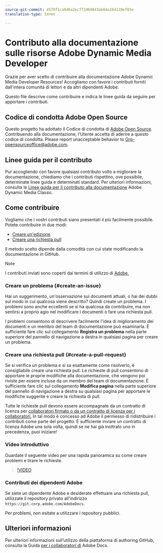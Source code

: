 ```yaml
---
source-git-commit: 4570f1ca946a2ecff1969043ab64a164139ef03e
translation-type: tm+mt

---
```

# Contributo alla documentazione sulle risorse Adobe Dynamic Media Developer

Grazie per aver scelto di contribuire alla documentazione Adobe Dynamic Media Developer Resources! Accogliamo con favore i contributi forniti dall&#39;intera comunità di lettori e da altri dipendenti Adobe.

Questo file descrive come contribuire e indica le linee guida da seguire per apportare i contributi.

## Codice di condotta Adobe Open Source

Questo progetto ha adottato il Codice di condotta di [Adobe Open Source](code-of-conduct.md). Contribuendo alla documentazione, l&#39;Utente accetta di aderire a questo codice di condotta. Please report unacceptable behavior to [Grp-opensourceoffice@adobe.com](mailto:Grp-opensourceoffice@adobe.com).

## Linee guida per il contributo

Pur accogliendo con favore qualsiasi contributo volto a migliorare la documentazione, chiediamo che i contributi rispettino, ove possibile, determinate linee guida e determinati standard. Per ulteriori informazioni, consulta le [Linee guida per il contributo alla documentazione](guidelines.md) Adobe Dynamic Media Classic.

## Come contribuire

Vogliamo che i vostri contributi siano presentati il più facilmente possibile. Potete contribuire in due modi:

* [Creare un&#39;edizione](#create-an-issue)
* [Creare una richiesta pull](#create-a-pull-request)

Il metodo scelto dipende dalla comodità con cui state modificando la documentazione in GitHub.

>[!NOTE]
>
>I contributi inviati sono coperti dai termini di utilizzo di [Adobe.](https://www.adobe.com/legal/terms.html)

### Creare un problema {#create-an-issue}

Hai un suggerimento, un&#39;osservazione sui documenti attuali, o hai dei dubbi sul modo in cui qualcosa viene descritto? Quindi create un problema. I problemi sono anche eccellenti se si ha qualcosa da contribuire, ma non sentirsi a proprio agio nel modificare i documenti o fare una richiesta pull.

I problemi consentono di descrivere facilmente l&#39;idea di miglioramento dei documenti e un membro del team di documentazione può esaminarla. È sufficiente fare clic sul collegamento **Registra un problema** nella parte superiore del pannello di navigazione a destra in qualsiasi pagina per creare un problema.

### Creare una richiesta pull {#create-a-pull-request}

Se si verifica un problema e si sa esattamente come risolverlo, è consigliabile creare una richiesta pull. Le richieste di pull consentono di apportare le proprie modifiche alla documentazione, che vengono poi riviste per essere incluse da un membro del team di documentazione. È sufficiente fare clic sul collegamento **Modifica pagina** nella parte superiore del pannello di navigazione a destra su qualsiasi pagina per apportare le modifiche suggerite e creare la richiesta di pull.

Tutte le richieste pull devono essere accompagnate da un contratto di licenza per [collaboratori firmato o da un contratto di licenza per i collaboratori.](https://opensource.adobe.com/cla.html)  In tal modo è concesso ad Adobe il permesso di ridistribuire i contributi come parte del progetto. È sufficiente inviare un contratto di licenza Adobe una sola volta, quindi se ne hai già inoltrato uno in precedenza, puoi iniziare!

### Video introduttivo

Guardate il seguente video per una rapida panoramica su come creare problemi e tirare le richieste.

>[!VIDEO](https://video.tv.adobe.com/v/27069)

### Contributi dei dipendenti Adobe

Se siete un dipendente Adobe e desiderate effettuare una richiesta pull, utilizzate il repository privato all&#39;indirizzo `https://git.corp.adobe.com/AdobeDocs`.

Per problemi, non esitate a utilizzare i repository pubblici.

## Ulteriori informazioni

Per ulteriori informazioni sull’utilizzo della piattaforma di authoring GitHub, consulta la Guida [per i collaboratori di](https://docs.adobe.com/help/en/contributor/contributor-guide/introduction.html) Adobe Docs.